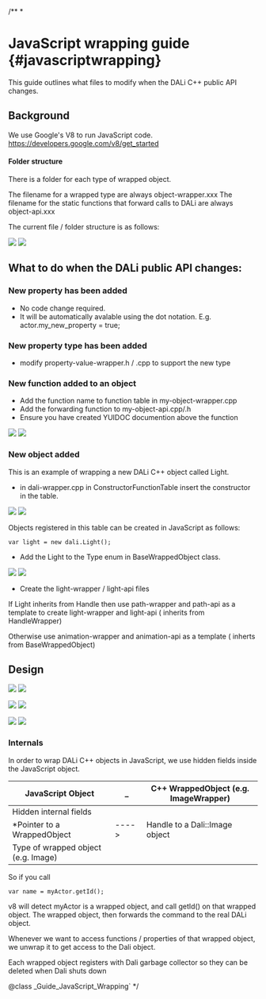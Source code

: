 /**
 *
# JavaScript wrapping guide  {#javascriptwrapping}

This guide outlines what files to modify when the DALi C++ public API changes.

## Background

We use Google's V8 to run JavaScript code.
https://developers.google.com/v8/get_started

#### Folder structure

There is a folder for each type of wrapped object.
  

The filename for a wrapped type are always object-wrapper.xxx
The filename for the static functions that forward calls to DALi are always object-api.xxx
  
The current file / folder structure is as follows:
  
![ ](../assets/img/javascript-wrapping-guide/folder-view.png)
![ ](folder-view.png)


## What to do when the DALi public API changes:

### New property has been added
- No code change required.
- It will be automatically avalable using the dot notation. E.g. actor.my_new_property = true;

### New property type has been added
- modify property-value-wrapper.h / .cpp to support the new type

### New function added to an object
- Add the function name to function table in my-object-wrapper.cpp
- Add the forwarding function to my-object-api.cpp/.h
- Ensure you have created YUIDOC documention above the function
  
![ ](../assets/img/javascript-wrapping-guide/adding-function.png)
![ ](adding-function.png)

### New object added

This is an example of wrapping a new DALi C++ object called Light.

- in dali-wrapper.cpp in ConstructorFunctionTable insert the constructor in the table.
  
![ ](../assets/img/javascript-wrapping-guide/constructors.png)
![ ](constructors.png)
  

Objects registered in this table can be created in JavaScript as follows:

~~~{.js}
var light = new dali.Light();
~~~

- Add the Light to the Type enum in BaseWrappedObject class.
  
![ ](../assets/img/javascript-wrapping-guide/base-wrapped-types.png)
![ ](base-wrapped-types.png)
  

-  Create the light-wrapper / light-api files
  
If Light inherits from Handle then use path-wrapper and path-api as a template to create light-wrapper and light-api
( inherits from HandleWrapper)
  
Otherwise use animation-wrapper and animation-api as a template ( inherts from BaseWrappedObject)



## Design
![ ](../assets/img/javascript-wrapping-guide/high-level-design.png)
![ ](high-level-design.png)


![ ](../assets/img/javascript-wrapping-guide/plugin-creation.png)
![ ](plugin-creation.png)


![ ](../assets/img/javascript-wrapping-guide/plugin-execution.png)
![ ](plugin-execution.png)

### Internals
In order to wrap DALi C++ objects in JavaScript, we use
hidden fields inside the JavaScript object.


  
| JavaScript Object                     |   _   |  C++ WrappedObject  (e.g. ImageWrapper)|
|---------------------------------------|-------|----------------------------------------|
| Hidden internal fields                |       |                                        |
| *Pointer to a     WrappedObject       | ----> |      Handle to a Dali::Image object    |
| Type of wrapped object (e.g. Image)   |       |                                        |
  

So if you call
~~~{.js}
var name = myActor.getId();
~~~
v8 will detect myActor is a wrapped object, and call getId() on that wrapped object.
The wrapped object, then forwards the command to the real DALi object.
  
Whenever we want to access functions / properties of that wrapped object, we unwrap it
to get access to the Dali object.
  
Each wrapped object registers with Dali garbage collector so they can be deleted
when Dali shuts down

@class _Guide_JavaScript_Wrapping`
*/